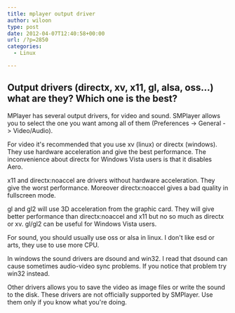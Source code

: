 ```yaml
---
title: mplayer output driver
author: wiloon
type: post
date: 2012-04-07T12:40:58+00:00
url: /?p=2850
categories:
  - Linux

---
```

## Output drivers (directx, xv, x11, gl, alsa, oss&#8230;) what are they? Which one is the best?

MPlayer has several output drivers, for video and sound. SMPlayer allows you to select the one you want among all of them (Preferences -> General -> Video/Audio).

For video it's recommended that you use xv (linux) or directx (windows). They use hardware acceleration and give the best performance. The inconvenience about directx for Windows Vista users is that it disables Aero.

x11 and directx:noaccel are drivers without hardware acceleration. They give the worst performance. Moreover directx:noaccel gives a bad quality in fullscreen mode.

gl and gl2 will use 3D acceleration from the graphic card. They will give better performance than directx:noaccel and x11 but no so much as directx or xv. gl/gl2 can be useful for Windows Vista users.

For sound, you should usually use oss or alsa in linux. I don't like esd or arts, they use to use more CPU.

In windows the sound drivers are dsound and win32. I read that dsound can cause sometimes audio-video sync problems. If you notice that problem try win32 instead.

Other drivers allows you to save the video as image files or write the sound to the disk. These drivers are not officially supported by SMPlayer. Use them only if you know what you're doing.
